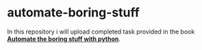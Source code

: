 # automate-boring-stuff
In this repository i will upload completed task provided in the book <strong><a href="https://automatetheboringstuff.com/" target="_blank">Automate the boring stuff with python</a></strong>.
